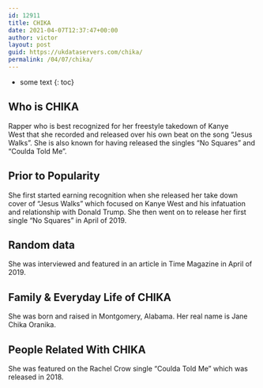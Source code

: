 ```yaml
---
id: 12911
title: CHIKA
date: 2021-04-07T12:37:47+00:00
author: victor
layout: post
guid: https://ukdataservers.com/chika/
permalink: /04/07/chika/
---
```


* some text
{: toc}


## Who is CHIKA



Rapper who is best recognized for her freestyle takedown of Kanye West that she recorded and released over his own beat on the song &#8220;Jesus Walks&#8221;. She is also known for having released the singles &#8220;No Squares&#8221; and &#8220;Coulda Told Me&#8221;. 

                
                
                
## Prior to Popularity



She first started earning recognition when she released her take down cover of &#8220;Jesus Walks&#8221; which focused on Kanye West and his infatuation and relationship with Donald Trump. She then went on to release her first single &#8220;No Squares&#8221; in April of 2019. 

                
                
                
## Random data



She was interviewed and featured in an article in Time Magazine in April of 2019. 

                
                
                
## Family & Everyday Life of CHIKA



She was born and raised in Montgomery, Alabama. Her real name is Jane Chika Oranika.

                
                
                
## People Related With CHIKA



She was featured on the Rachel Crow single &#8220;Coulda Told Me&#8221; which was released in 2018. 

                
              
            
          
          
          